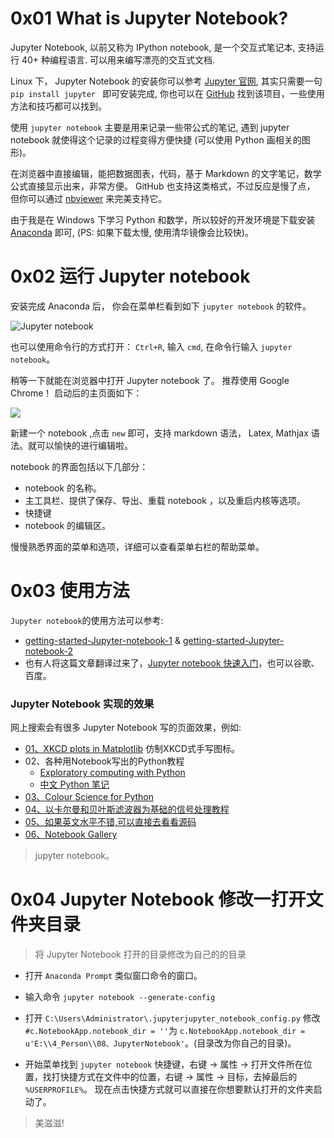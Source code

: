 # 0x01 What is Jupyter Notebook?
Jupyter Notebook, 以前又称为 IPython notebook, 是一个交互式笔记本, 支持运行 40+ 种编程语言. 可以用来编写漂亮的交互式文档.

Linux 下， Jupyter Notebook 的安装你可以参考 [Jupyter 官网](https://jupyter.readthedocs.io/en/latest/install.html), 其实只需要一句 `pip install jupyter ` 即可安装完成, 你也可以在 [GitHub](https://github.com/jupyter/notebook) 找到该项目，一些使用方法和技巧都可以找到。

使用 `jupyter notebook` 主要是用来记录一些带公式的笔记, 遇到 jupyter notebook 就使得这个记录的过程变得方便快捷 (可以使用 Python 画相关的图形)。

在浏览器中直接编辑，能把数据图表，代码，基于 Markdown 的文字笔记，数学公式直接显示出来，非常方便。 GitHub 也支持这类格式，不过反应是慢了点， 但你可以通过 [nbviewer](https://nbviewer.jupyter.org/) 来完美支持它。

由于我是在 Windows 下学习 Python 和数学，所以较好的开发环境是下载安装 [Anaconda](https://www.continuum.io/downloads) 即可, (PS: 如果下载太慢, 使用清华镜像会比较快)。


# 0x02 运行 Jupyter notebook

安装完成 Anaconda 后， 你会在菜单栏看到如下 `jupyter notebook` 的软件。

![Jupyter notebook](http://i.imgur.com/hIuDvwu.png)

也可以使用命令行的方式打开： `Ctrl+R`, 输入 `cmd`, 在命令行输入 `jupyter notebook`。

稍等一下就能在浏览器中打开 Jupyter notebook 了。 推荐使用 Google Chrome！ 启动后的主页面如下：

![](http://i.imgur.com/ep0vh5r.png)

新建一个 notebook ,点击 `new` 即可，支持 markdown 语法， Latex, Mathjax 语法。就可以愉快的进行编辑啦。

notebook 的界面包括以下几部分：

  * notebook 的名称。
  * 主工具栏、提供了保存、导出、重载 notebook ，以及重启内核等选项。
  * 快捷键
  * notebook 的编辑区。

慢慢熟悉界面的菜单和选项，详细可以查看菜单右栏的帮助菜单。

# 0x03 使用方法
`Jupyter notebook`的使用方法可以参考:

* [getting-started-Jupyter-notebook-1](https://www.packtpub.com/books/content/getting-started-jupyter-notebook-part-1) & [getting-started-Jupyter-notebook-2](https://www.packtpub.com/books/content/getting-started-jupyter-notebook-part-2)
* 也有人将这篇文章翻译过来了，[Jupyter notebook 快速入门](http://codingpy.com/article/getting-started-with-jupyter-notebook-part-1/)，也可以谷歌、百度。

### Jupyter Notebook 实现的效果

网上搜索会有很多 Jupyter Notebook 写的页面效果，例如:

* [01、XKCD plots in Matplotlib](http://nbviewer.jupyter.org/url/jakevdp.github.com/downloads/notebooks/XKCD_plots.ipynb) 仿制XKCD式手写图标。
* 02、各种用Notebook写出的Python教程
	* [Exploratory computing with Python](http://mbakker7.github.io/exploratory_computing_with_python/)
	* [中文 Python 笔记](http://lijin-thu.github.io/)
* [03、Colour Science for Python](http://nbviewer.jupyter.org/github/colour-science/colour-ipython/blob/master/notebooks/colour.ipynb)
* [04、以卡尔曼和贝叶斯滤波器为基础的信号处理教程](http://nbviewer.jupyter.org/github/rlabbe/Kalman-and-Bayesian-Filters-in-Python/blob/master/table_of_contents.ipynb)
* [05、如果英文水平不错,可以直接去看看源码](https://github.com/jupyter/jupyter/wiki/A-gallery-of-interesting-Jupyter-Notebooks)
* [06、Notebook Gallery](http://nb.bianp.net/sort/views/)

>jupyter notebook。


# 0x04 Jupyter Notebook 修改一打开文件夹目录
> 将 Jupyter Notebook 打开的目录修改为自己的的目录

* 打开 `Anaconda Prompt` 类似窗口命令的窗口。

* 输入命令 `jupyter notebook --generate-config`

* 打开 `C:\Users\Administrator\.jupyterjupyter_notebook_config.py` 修改 `#c.NotebookApp.notebook_dir = ''`为 `c.NotebookApp.notebook_dir =  u'E:\\4_Person\\08、JupyterNotebook'`。(目录改为你自己的目录)。

* 开始菜单找到 `jupyter notebook` 快捷键，右键 -> 属性 -> 打开文件所在位置，找打快捷方式在文件中的位置，右键 -> 属性 -> 目标，去掉最后的 `%USERPROFILE%`。 现在点击快捷方式就可以直接在你想要默认打开的文件夹启动了。

> 美滋滋!
